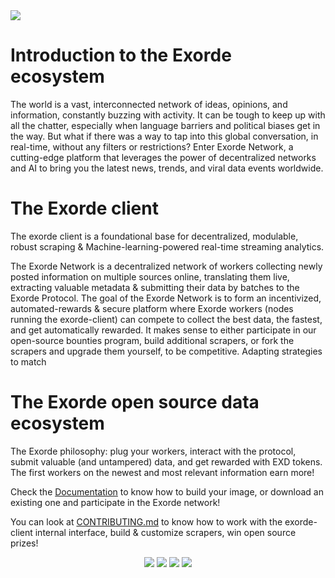 <img src="https://media.exorde.io/brand/landscape-logo-color.svg">

# Introduction to the Exorde ecosystem
The world is a vast, interconnected network of ideas, opinions, and information, constantly buzzing with activity. It can be tough to keep up with all the chatter, especially when language barriers and political biases get in the way. But what if there was a way to tap into this global conversation, in real-time, without any filters or restrictions? Enter Exorde Network, a cutting-edge platform that leverages the power of decentralized networks and AI to bring you the latest news, trends, and viral data events worldwide.

# The Exorde client

The exorde client is a foundational base for decentralized, modulable, robust scraping & Machine-learning-powered real-time streaming analytics.

The Exorde Network is a decentralized network of workers collecting newly posted information on multiple sources online, translating them live, extracting valuable metadata & submitting their data by batches to the Exorde Protocol. The goal of the Exorde Network is to form an incentivized, automated-rewards & secure platform where Exorde workers (nodes running the exorde-client) can compete to collect the best data, the fastest, and get automatically rewarded. It makes sense to either participate in our open-source bounties program, build additional scrapers, or fork the scrapers and upgrade them yourself, to be competitive. Adapting strategies to match

# The Exorde open source data ecosystem

The Exorde philosophy: plug your workers, interact with the protocol, submit valuable (and untampered) data, and get rewarded with EXD tokens. The first workers on the newest and most relevant information earn more!


Check the [Documentation](https://docs.exorde.network/) to know how to build your image, or download an existing one and participate in the Exorde network!

You can look at [CONTRIBUTING.md](CONTRIBUTING.md) to know how to work with the exorde-client internal interface, build & customize scrapers, win open source prizes!

<p align="center">
  <a href="CONTRIBUTING.md"><img src="https://img.shields.io/badge/how%20to-CONTRIBUTE-blue?style=for-the-badge" /></a>
  <a href="https://docs.exorde.network/run/run_from_container_image"><img src="https://img.shields.io/badge/how%20to-mine%20EXD-yellowgreen?style=for-the-badge" /></a>
  <a href="https://github.com/exorde-labs/TestnetProtocol"><img src="https://img.shields.io/badge/check%20the-%20EXORDE%20PROTOCOL-red?style=for-the-badge" /></a>
  <a href="https://exorde.network"><img src="https://img.shields.io/badge/check%20the-%20Exorde%20Website-gray?style=for-the-badge" /></a>
</p>
